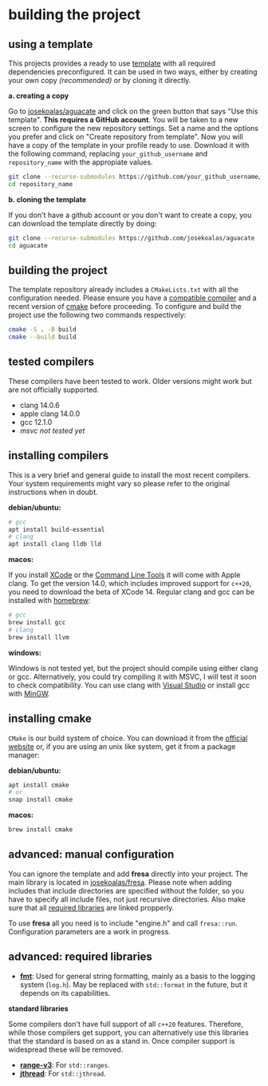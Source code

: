 # building the project

## using a template

This projects provides a ready to use [template](https://github.com/josekoalas/aguacate) with all required dependencies preconfigured. It can be used in two ways, either by creating your own copy _(recommended)_ or by cloning it directly.

**a. creating a copy**

Go to [josekoalas/aguacate](https://github.com/josekoalas/aguacate) and click on the green button that says "Use this template". **This requires a GitHub account**. You will be taken to a new screen to configure the new repository settings. Set a name and the options you prefer and click on "Create repository from template". Now you will have a copy of the template in your profile ready to use. Download it with the following command, replacing `your_github_username` and `repository_name` with the appropiate values.

```sh
git clone --recurse-submodules https://github.com/your_github_username/repository_name
cd repository_name
```

**b. cloning the template**

If you don't have a github account or you don't want to create a copy, you can download the template directly by doing:

```sh
git clone --recurse-submodules https://github.com/josekoalas/aguacate
cd aguacate
```

## building the project

The template repository already includes a `CMakeLists.txt` with all the configuration needed. Please ensure you have a [compatible compiler](#tested-compilers) and a recent version of [cmake](#installing-cmake) before proceeding. To configure and build the project use the following two commands respectively:

```sh
cmake -S . -B build
cmake --build build
```

## tested compilers

These compilers have been tested to work. Older versions might work but are not officially supported.

- clang 14.0.6
- apple clang 14.0.0
- gcc 12.1.0
- _msvc not tested yet_

## installing compilers

This is a very brief and general guide to install the most recent compilers. Your system requirements might vary so please refer to the original instructions when in doubt.

**debian/ubuntu:**

```sh
# gcc
apt install build-essential
# clang
apt install clang lldb lld
```

**macos:**

If you install [XCode](https://developer.apple.com/xcode) or the [Command Line Tools](https://developer.apple.com/download/all) it will come with Apple clang. To get the version 14.0, which includes improved support for `c++20`, you need to download the beta of XCode 14. Regular clang and gcc can be installed with [homebrew](https://brew.sh):

```sh
# gcc
brew install gcc
# clang
brew install llvm
```

**windows:**

Windows is not tested yet, but the project should compile using either clang or gcc. Alternatively, you could try compiling it with MSVC, I will test it soon to check compatibility. You can use clang with [Visual Studio](https://docs.microsoft.com/en-us/cpp/build/clang-support-msbuild?view=msvc-170) or install gcc with [MinGW](https://sourceforge.net/projects/mingw/files/Installer/mingw-get-setup.exe/download).

## installing cmake

`CMake` is our build system of choice. You can download it from the [official website](https://cmake.org/download) or, if you are using an unix like system, get it from a package manager:

**debian/ubuntu:**

```sh
apt install cmake
# or
snap install cmake
```

**macos:**

```sh
brew install cmake
```

## advanced: manual configuration

You can ignore the template and add **fresa** directly into your project. The main library is located in [josekoalas/fresa](https://github.com/josekoalas/fresa). Please note when adding includes that include directories are specified without the folder, so you have to specify all include files, not just recursive directories. Also make sure that all [required libraries](#advanced-required-libraries) are linked propperly.

To use **fresa** all you need is to include "engine.h" and call `fresa::run`. Configuration parameters are a work in progress.

## advanced: required libraries

- [**fmt**](https://github.com/fmtlib/fmt): Used for general string formatting, mainly as a basis to the logging system (`log.h`). May be replaced with `std::format` in the future, but it depends on its capabilities.

**standard libraries**

Some compilers don't have full support of all `c++20` features. Therefore, while those compilers get support, you can alternatively use this libraries that the standard is based on as a stand in. Once compiler support is widespread these will be removed.

- [**range-v3**](https://github.com/ericniebler/range-v3): For `std::ranges`.
- [**jthread**](https://github.com/josuttis/jthread): For `std::jthread`.